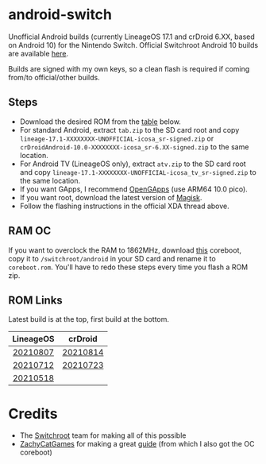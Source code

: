 # android-switch
Unofficial Android builds (currently LineageOS 17.1 and crDroid 6.XX, based on Android 10) for the Nintendo Switch. Official Switchroot Android 10 builds are available [here](https://forum.xda-developers.com/t/rom-unofficial-switchroot-android-10.4229761/).

Builds are signed with my own keys, so a clean flash is required if coming from/to official/other builds.

## Steps
- Download the desired ROM from the [table](https://github.com/LeddaZ/android-switch/blob/main/README.md#rom-links) below.
- For standard Android, extract `tab.zip` to the SD card root and copy `lineage-17.1-XXXXXXXX-UNOFFICIAL-icosa_sr-signed.zip` or `crDroidAndroid-10.0-XXXXXXXX-icosa_sr-6.XX-signed.zip` to the same location.
- For Android TV (LineageOS only), extract `atv.zip` to the SD card root and copy `lineage-17.1-XXXXXXXX-UNOFFICIAL-icosa_tv_sr-signed.zip` to the same location.
- If you want GApps, I recommend [OpenGApps](https://opengapps.org/) (use ARM64 10.0 pico).
- If you want root, download the latest version of [Magisk](https://github.com/topjohnwu/Magisk/releases/latest).
- Follow the flashing instructions in the official XDA thread above.

## RAM OC
If you want to overclock the RAM to 1862MHz, download [this](https://raw.githubusercontent.com/LeddaZ/android-switch/main/coreboot_oc.rom) coreboot, copy it to `/switchroot/android` in your SD card and rename it to `coreboot.rom`. You'll have to redo these steps every time you flash a ROM zip.

## ROM Links
Latest build is at the top, first build at the bottom.

| LineageOS | crDroid |
| :-: | :-: |
| [20210807](https://github.com/LeddaZ/android-switch/releases/tag/20210807-lineage) | [20210814](https://github.com/LeddaZ/android-switch/releases/tag/20210814-cr) |
| [20210712](https://github.com/LeddaZ/android-switch/releases/tag/20210712) | [20210723](https://github.com/LeddaZ/android-switch/releases/tag/20210723-cr) |
| [20210518](https://github.com/LeddaZ/android-switch/releases/tag/20210518) | |

# Credits
- The [Switchroot](https://gitlab.com/switchroot) team for making all of this possible
- [ZachyCatGames](https://gitlab.com/ZachyCatGames) for making a great [guide](https://gitlab.com/ZachyCatGames/q-tips-guide) (from which I also got the OC coreboot)
